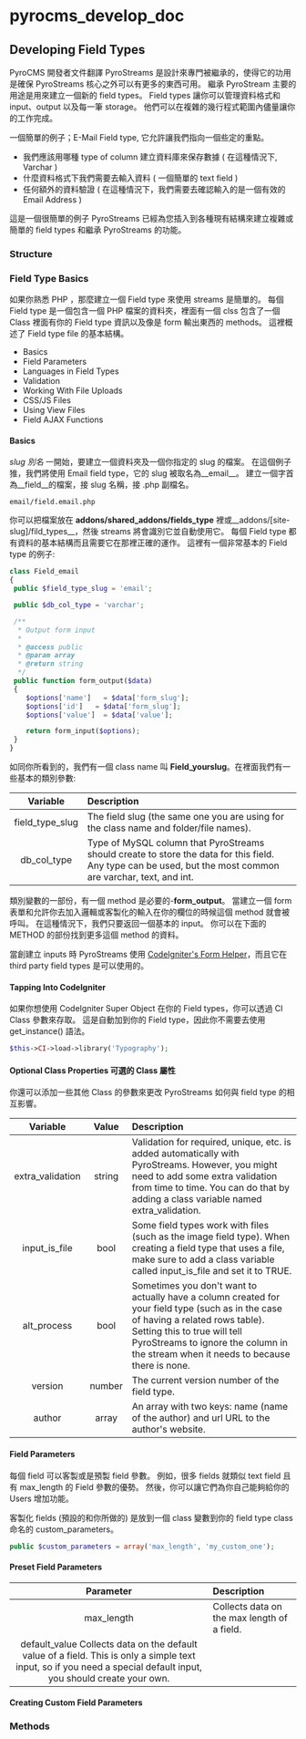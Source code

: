 # pyrocms_develop_doc
## Developing Field Types
PyroCMS 開發者文件翻譯
PyroStreams 是設計來專門被繼承的，使得它的功用是確保 PyroStreams 核心之外可以有更多的東西可用。
繼承 PyroStream 主要的用途是用來建立一個新的 field types。
Field types 讓你可以管理資料格式和 input、output 以及每一筆 storage。
他們可以在複雜的幾行程式範圍內儘量讓你的工作完成。

一個簡單的例子；E-Mail Field type, 它允許讓我們指向一個些定的重點。
* 我們應該用哪種 type of column 建立資料庫來保存數據 ( 在這種情況下, Varchar )
* 什麼資料格式下我們需要去輸入資料 ( 一個簡單的 text field )
* 任何額外的資料驗證 ( 在這種情況下，我們需要去確認輸入的是一個有效的 Email Address )

這是一個很簡單的例子
PyroStreams 已經為您插入到各種現有結構來建立複雜或簡單的 field types 和繼承 PyroStreams 的功能。

### Structure
### Field Type Basics

如果你熟悉 PHP ，那麼建立一個 Field type 來使用 streams 是簡單的。
每個 Field type 是一個包含一個 PHP 檔案的資料夾，裡面有一個 clss 包含了一個 Class 裡面有你的 Field type 資訊以及像是 form 輸出東西的 methods。
這裡概述了 Field type file 的基本結構。

* Basics
* Field Parameters
* Languages in Field Types
* Validation
* Working With File Uploads
* CSS/JS Files
* Using View Files
* Field AJAX Functions

#### Basics
*slug 別名*
一開始，要建立一個資料夾及一個你指定的 slug 的檔案。
在這個例子猚，我們將使用 Email field type，它的 slug 被取名為__email__。
建立一個字首為__field__的檔案，接 slug 名稱，接 .php 副檔名。
```
email/field.email.php
```
你可以把檔案放在 __addons/shared_addons/fields_type__ 裡或__addons/[site-slug]/fild_types__，然後 streams 將會識別它並自動使用它。
每個 Field type 都有資料的基本結構而且需要它在那裡正確的運作。
這裡有一個非常基本的 Field type 的例子:

```php
class Field_email 
{
 public $field_type_slug = 'email';

 public $db_col_type = 'varchar';

 /**
  * Output form input
  *
  * @access public
  * @param array
  * @return string
  */
 public function form_output($data)
 {
    $options['name']   = $data['form_slug'];
    $options['id']   = $data['form_slug'];
    $options['value']  = $data['value'];

    return form_input($options);
 }
}
```
如同你所看到的，我們有一個 class name 叫 **Field_yourslug**。在裡面我們有一些基本的類別參數:

|Variable|Description|
|:------:|:-----|
|field_type_slug|The field slug (the same one you are using for the class name and folder/file names).|
|db_col_type|Type of MySQL column that PyroStreams should create to store the data for this field. Any type can be used, but the most common are varchar, text, and int.|

類別變數的一部份，有一個 method 是必要的-__form_output__。
當建立一個 form 表單和允許你去加入邏輯或客製化的輸入在你的欄位的時候這個 method 就會被呼叫。
在這種情況下，我們只要返回一個基本的 input。
你可以在下面的 METHOD 的部份找到更多這個 method 的資料。

當創建立 inputs 時 PyroStreams 使用 [CodeIgniter's Form Helper](http://codeigniter.com/user_guide/helpers/form_helper.html)，而且它在 third party field types 是可以使用的。

#### Tapping Into CodeIgniter
如果你想使用 CodeIgniter Super Object 在你的 Field types，你可以透過 CI Class 參數來存取。
這是自動加到你的 Field type，因此你不需要去使用 get_instance() 語法。

```php
$this->CI->load->library('Typography');
```

#### Optional Class Properties 可選的 Class 屬性
你還可以添加一些其他 Class 的參數來更改 PyroStreams 如何與 field type 的相互影響。

|Variable|Value|Description|
|:------:|:-----:|:-----|
|extra_validation|string|Validation for required, unique, etc. is added automatically with PyroStreams. However, you might need to add some extra validation from time to time. You can do that by adding a class variable named extra_validation.|
|input_is_file|bool|Some field types work with files (such as the image field type). When creating a field type that uses a file, make sure to add a class variable called input_is_file and set it to TRUE.|
|alt_process|bool|Sometimes you don't want to actually have a column created for your field type (such as in the case of having a related rows table). Setting this to true will tell PyroStreams to ignore the column in the stream when it needs to because there is none.|
|version|number|The current version number of the field type.|
|author|array|An array with two keys: name (name of the author) and url URL to the author's website.|

#### Field Parameters
每個 field 可以客製或是預製 field 參數。
例如，很多 fields 就類似 text field 且有 max_length 的 Field 參數的優勢。
然後，你可以讓它們為你自己能夠給你的 Users 增加功能。

客製化 fields (預設的和你所做的) 是放到一個 class 變數到你的 field type class 命名的 custom_parameters。
```php
public $custom_parameters = array('max_length', 'my_custom_one'); 
```

#### Preset Field Parameters

|Parameter|Description|
|:------:|:-----|
|max_length|Collects data on the max length of a field.|
|default_value	Collects data on the default value of a field. This is only a simple text input, so if you need a special default input, you should create your own.|

#### Creating Custom Field Parameters


### Methods
